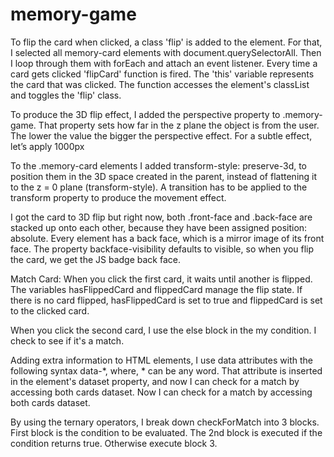 # memory-game

To flip the card when clicked, a class 'flip' is added to the element. For that, I selected all memory-card elements with document.querySelectorAll. Then I loop through them with forEach and attach an event listener. Every time a card gets clicked 'flipCard' function is fired. The 'this' variable represents the card that was clicked. The function accesses the element's classList and toggles the 'flip' class. 

To produce the 3D flip effect, I added the perspective property to .memory-game. That property sets how far in the z plane the object is from the user. The lower the value the bigger the perspective effect. For a subtle effect, let’s apply 1000px

To the .memory-card elements I added transform-style: preserve-3d, to position them in the 3D space created in the parent, instead of flattening it to the z = 0 plane (transform-style). A transition has to be applied to the transform property to produce the movement effect.

I got the card to 3D flip but right now, both .front-face and .back-face are stacked up onto each other, because they have been assigned position: absolute. Every element has a back face, which is a mirror image of its front face. The property backface-visibility defaults to visible, so when you flip the card, we get the JS badge back face.

Match Card: When you click the first card, it waits until another is flipped. The variables hasFlippedCard and flippedCard manage the flip state. If there is no card flipped, hasFlippedCard is set to true and flippedCard is set to the clicked card. 

When you click the second card, I use the else block in the my condition. I check to see if it's a match. 

Adding extra information to HTML elements, I use data attributes with the following syntax data-*, where, * can be any word. That attribute is inserted in the element's dataset property, and now I can check for a match by accessing both cards dataset. Now I can check for a match by accessing both cards dataset. 

By using the ternary operators, I break down checkForMatch into 3 blocks. First block is the condition to be evaluated. The 2nd block is executed if the condition returns true. Otherwise execute block 3.